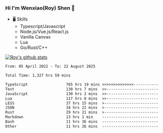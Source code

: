 ### Hi I'm Wenxiao(Roy) Shen 👋
- 🖥 Skills
  - Typescript/Javascript
  - Node.js/Vue.js/React.js
  - Vanilla Canvas
  - Lua
  - Go/Rust/C++

[![Roy's github stats](https://github-readme-stats.vercel.app/api?username=RoyShen12&show_icons=true&theme=radical&hide=prs,contribs)](https://github.com/anuraghazra/github-readme-stats)
<!--START_SECTION:waka-->

```txt
From: 05 April 2022 - To: 22 August 2025

Total Time: 1,327 hrs 59 mins

TypeScript                 765 hrs 19 mins >>>>>>>>>>>>>>-----------   57.14 %
Text                       130 hrs 7 mins  >>-----------------------   09.72 %
JavaScript                 130 hrs 2 mins  >>-----------------------   09.71 %
Lua                        117 hrs 8 mins  >>-----------------------   08.75 %
LESS                       37 hrs 15 mins  >------------------------   02.78 %
JSON                       34 hrs 22 mins  >------------------------   02.57 %
Rust                       29 hrs 21 mins  >------------------------   02.19 %
Markdown                   13 hrs 1 min    -------------------------   00.97 %
Bash                       11 hrs 36 mins  -------------------------   00.87 %
Other                      11 hrs 26 mins  -------------------------   00.85 %
```

<!--END_SECTION:waka-->
